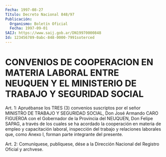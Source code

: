 ```yaml
---
Fecha: 1997-08-27
Título: Decreto Nacional 848/97
Publicación:
  Organismo: Boletín Oficial
  Fecha: 1997-09-01
SAIJ: https://www.saij.gob.ar/DN19970000848
Id: 123456789-0abc-848-0000-7991soterced
---
```

# CONVENIOS DE COOPERACION EN MATERIA LABORAL ENTRE NEUQUEN Y EL MINISTERIO DE TRABAJO Y SEGURIDAD SOCIAL

<a id="1"></a>
Art. 1: Apruébanse los TRES  (3)  convenios  suscriptos por el señor MINISTRO DE TRABAJO Y SEGURIDAD SOCIAL, Don José Armando CARO FIGUEROA con el Gobernador de la Provincia del NEUQUEN,  Don Felipe SAPAG,  a  través  de  los cuales se ha acordado la cooperación  en materia de empleo y capacitación  laboral, inspección del trabajo y relaciones laborales que, como Anexo I, forman parte integrante del presente.

<a id="2"></a>
Art. 2: Comuníquese, publíquese, dése  a la Dirección Nacional del Registro Oficial y archvese.